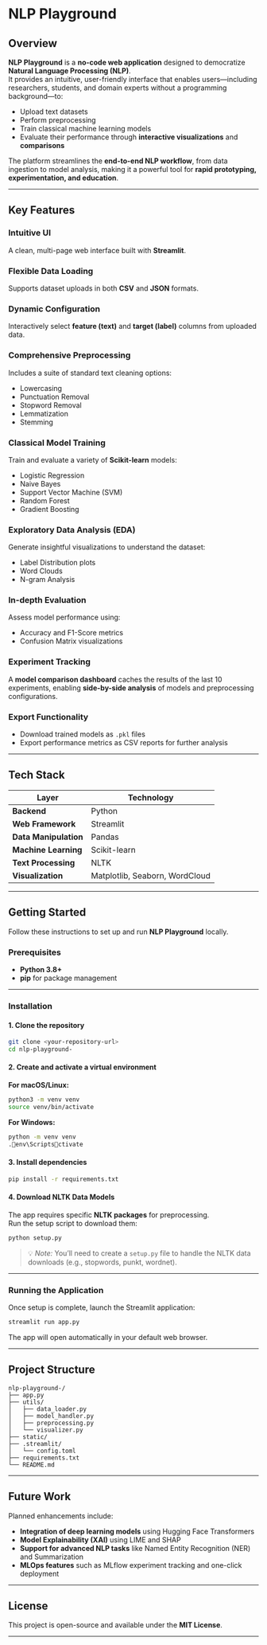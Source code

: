 #  NLP Playground

## Overview

**NLP Playground** is a **no-code web application** designed to democratize **Natural Language Processing (NLP)**.  
It provides an intuitive, user-friendly interface that enables users—including researchers, students, and domain experts without a programming background—to:

- Upload text datasets  
- Perform preprocessing  
- Train classical machine learning models  
- Evaluate their performance through **interactive visualizations** and **comparisons**

The platform streamlines the **end-to-end NLP workflow**, from data ingestion to model analysis, making it a powerful tool for **rapid prototyping, experimentation, and education**.

---

##  Key Features

###  Intuitive UI
A clean, multi-page web interface built with **Streamlit**.

###  Flexible Data Loading
Supports dataset uploads in both **CSV** and **JSON** formats.

###  Dynamic Configuration
Interactively select **feature (text)** and **target (label)** columns from uploaded data.

###  Comprehensive Preprocessing
Includes a suite of standard text cleaning options:
- Lowercasing  
- Punctuation Removal  
- Stopword Removal  
- Lemmatization  
- Stemming  

###  Classical Model Training
Train and evaluate a variety of **Scikit-learn** models:
- Logistic Regression  
- Naive Bayes  
- Support Vector Machine (SVM)  
- Random Forest  
- Gradient Boosting  

###  Exploratory Data Analysis (EDA)
Generate insightful visualizations to understand the dataset:
- Label Distribution plots  
- Word Clouds  
- N-gram Analysis  

###  In-depth Evaluation
Assess model performance using:
- Accuracy and F1-Score metrics  
- Confusion Matrix visualizations  

###  Experiment Tracking
A **model comparison dashboard** caches the results of the last 10 experiments, enabling **side-by-side analysis** of models and preprocessing configurations.

###  Export Functionality
- Download trained models as `.pkl` files  
- Export performance metrics as CSV reports for further analysis  

---

##  Tech Stack

| Layer | Technology |
|--------|-------------|
| **Backend** | Python |
| **Web Framework** | Streamlit |
| **Data Manipulation** | Pandas |
| **Machine Learning** | Scikit-learn |
| **Text Processing** | NLTK |
| **Visualization** | Matplotlib, Seaborn, WordCloud |

---

##  Getting Started

Follow these instructions to set up and run **NLP Playground** locally.

###  Prerequisites
- **Python 3.8+**
- **pip** for package management

---

###  Installation

#### 1. Clone the repository
```bash
git clone <your-repository-url>
cd nlp-playground-
```

#### 2. Create and activate a virtual environment

**For macOS/Linux:**
```bash
python3 -m venv venv
source venv/bin/activate
```

**For Windows:**
```bash
python -m venv venv
.env\Scriptsctivate
```

#### 3. Install dependencies
```bash
pip install -r requirements.txt
```

#### 4. Download NLTK Data Models
The app requires specific **NLTK packages** for preprocessing.  
Run the setup script to download them:

```bash
python setup.py
```

> 💡 *Note:* You’ll need to create a `setup.py` file to handle the NLTK data downloads (e.g., stopwords, punkt, wordnet).

---

###  Running the Application

Once setup is complete, launch the Streamlit application:

```bash
streamlit run app.py
```

The app will open automatically in your default web browser.

---

##  Project Structure

```
nlp-playground-/
├── app.py                  
├── utils/                  
│   ├── data_loader.py
│   ├── model_handler.py
│   ├── preprocessing.py
│   └── visualizer.py
├── static/                
├── .streamlit/             
│   └── config.toml
├── requirements.txt        
└── README.md              
```

---

##  Future Work

Planned enhancements include:

-  **Integration of deep learning models** using Hugging Face Transformers  
-  **Model Explainability (XAI)** using LIME and SHAP  
-  **Support for advanced NLP tasks** like Named Entity Recognition (NER) and Summarization  
-  **MLOps features** such as MLflow experiment tracking and one-click deployment  

---

##  License

This project is open-source and available under the **MIT License**.

---


